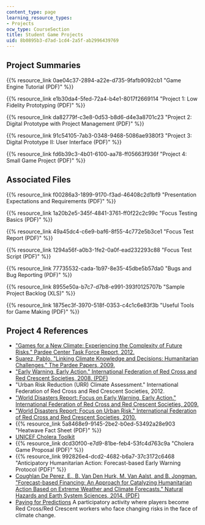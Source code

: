 ```yaml
---
content_type: page
learning_resource_types:
- Projects
ocw_type: CourseSection
title: Student Game Projects
uid: 8b0895b3-d7ad-1cd4-2a5f-ab2996439769
---
```


Project Summaries
-----------------

{{% resource_link 0ae04c37-2894-a22e-d735-9fafb9092cb1 "Game Engine Tutorial (PDF)" %}}

{{% resource_link e1b30da4-5fed-72a4-b4e1-8017f2669114 "Project 1: Low Fidelity Prototyping (PDF)" %}}

{{% resource_link da82779f-c3e8-0d53-b8d6-d4e3a8701c23 "Project 2: Digital Prototype with Project Management (PDF)" %}}

{{% resource_link 91c54105-7ab3-0348-9468-5086ae9380f3 "Project 3: Digital Prototype II: User Interface (PDF)" %}}

{{% resource_link fd6b39c3-4b01-6100-aa78-ff05663f936f "Project 4: Small Game Project (PDF)" %}}

Associated Files
----------------

{{% resource_link f00286a3-1899-9170-f3ad-46408c2d1bf9 "Presentation Expectations and Requirements (PDF)" %}}

{{% resource_link 1a20b2e5-345f-4841-3761-ff0f22c2c99c "Focus Testing Basics (PDF)" %}}

{{% resource_link 49a45dc4-c6e9-baf6-8f55-4c772e5b3ce1 "Focus Test Report (PDF)" %}}

{{% resource_link 1294a56f-a0b3-1fe2-0a0f-ead232293c88 "Focus Test Script (PDF)" %}}

{{% resource_link 77735532-cada-1b97-8e35-45dbe5b57da0 "Bugs and Bug Reporting (PDF)" %}}

{{% resource_link 8955e50a-b7c7-d7b8-e991-393f0125707b "Sample Project Backlog (XLS)" %}}

{{% resource_link 1875ec3f-3970-518f-0353-c4c1c6e83f3b "Useful Tools for Game Making (PDF)" %}}

Project 4 References
--------------------

*   ["Games for a New Climate: Experiencing the Complexity of Future Risks." Pardee Center Task Force Report, 2012.](http://www.bu.edu/pardee/publications-library/2012-archive-2/games-climate-task-force/)
*   [Suarez, Pablo. "Linking Climate Knowledge and Decisions: Humanitarian Challenges." The Pardee Papers, 2009.](http://www.bu.edu/pardee/pardee-paper-007-climate/)
*   ["Early Warning, Early Action." International Federation of Red Cross and Red Crescent Societies, 2008. (PDF)](https://www.ifrc.org/Global/Publications/disasters/ew-ea-2008.pdf)
*   "Urban Risk Reduction (URR) Climate Assessment." International Federation of Red Cross and Red Crescent Societies, 2012.
*   ["World Disasters Report: Focus on Early Warning, Early Action." International Federation of Red Cross and Red Crescent Societies, 2009.](https://www.ifrc.org/en/publications-and-reports/world-disasters-report/wdr2009/)
*   ["World Disasters Report: Focus on Urban Risk." International Federation of Red Cross and Red Crescent Societies, 2010.](https://www.ifrc.org/en/publications-and-reports/world-disasters-report/wdr2010/)
*   {{% resource_link 5a8468e9-9145-2be2-b0ed-53492a28e903 "Heatwave Fact Sheet (PDF)" %}}
*   [UNICEF Cholera Toolkit](http://www.unicef.org/cholera_toolkit/)
*   {{% resource_link dcd30f00-e7d9-81be-feb4-53fc4d763c9a "Cholera Game Proposal (PDF)" %}}
*   {{% resource_link 992826e4-dcd2-4682-b6a7-37c3172c6468 "Anticipatory Humanitarian Action: Forecast-based Early Warning Protocol (PDF)" %}}
*   [Coughlan De Perez, E., B. Van Den Hurk, M. Van Aalst, and B. Jongman. "Forecast-based Financing: An Approach for Catalyzing Humanitarian Action Based on Extreme Weather and Climate Forecasts." Natural Hazards and Earth System Sciences, 2014. (PDF)](http://www.nat-hazards-earth-syst-sci.net/15/895/2015/nhess-15-895-2015.pdf)
*   [Paying for Predictions](http://www.climatecentre.org/resources-games/paying-for-predictions) A participatory activity where players become Red Cross/Red Crescent workers who face changing risks in the face of climate change.